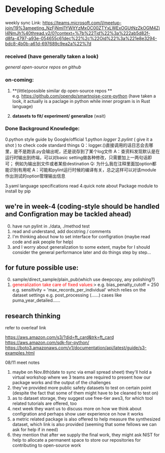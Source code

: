 # Developing Schedule
weekly sync Link:
https://teams.microsoft.com/l/meetup-join/19%3ameeting_NzFjNmI1YWItYzMxOC00ZTYxLWExOGUtNzZkOGM4ZjI4NmJh%40thread.v2/0?context=%7b%22Tid%22%3a%222ab5d82f-d8fa-4797-a93e-054655c61dec%22%2c%22Oid%22%3a%221e8e3294-bdc8-4b0b-a61d-697689c9ea2a%22%7d
### received (have generally taken a look)
*general open-source repos on github*

### on-coming:
1. **(little)possible similar dp open-source repos **  
   e.g. https://github.com/opendp/smartnoise-core-python (have taken a look, it actually is a paclage in python while inner program is in Rust language)

2. **datasets to fit/ experiment/ generalize** (wait)

### Done Background Knowledge:
0.python style guide by Google/official
1.python *logger*
2.*pylint* ( give it a shot ) to check code standard things 
Q：logger.()直接调用的话日志会去哪里，是不是跑该.py会输出呢，还是说存到了某个log文件
A：查资料发现默认是在运行时输出到终端，可以对basic setting做各种修改，只需要加上一两句话即可；
例如为输出到文件或者某些destination
Q:  为什么我在注释里面加option都能识别有用呢
A：可能和pylint运行时候的编译有关，总之这样可以对该module作出测试的option管理输出信息

3.yaml language specifications read
4.quick note about Package module to install by pip


## we're in week-4 (coding-style should be handled and Configration may be tackled ahead)
0. have run pylint in ./data, ./method  test
1. read and understand,  add docstring / comments 
2. I'm thinking about how to set interface for configration (maybe read code and ask people for help) 
3. and I worry about generalization to some extent, maybe for I should consider the general performance later and do things step by step...
   
   
## for future possible use: 
0. sample/direct_sample/plain_pub(which use deepcopy, any polishing?)
1. <font color=red>generalization take care of fixed values:</font>>
   e.g.
    bias_penalty_cutoff = 250
   e.g.
    sensitivity = 'max_records_per_individual' which relies on the dataset settings
   e.g.
    post_processing (......)
    cases like puma_year_detailed......
## research thinking
refer to overleaf link




https://aws.amazon.com/s3/?did=ft_card&trk=ft_card
https://aws.amazon.com/sdk-for-python/
https://boto3.amazonaws.com/v1/documentation/api/latest/guide/s3-examples.html

08/11 meet notes
1. maybe on Nov.8th(date to sync via email spread sheet) they'll hold a virtual workshop where we 3 teams are required to present how our package works and the output of the challenges
2. they've provided more public safety datasets to test on certain point (despite the fact that some of them might have to be cleaned to test on)
3. as to dataset storage, they suggest use free-tier aws3, for which tool related tutorials are offered, too
4. next week they want us to discuss more on how we think about configration and perhaps show user experience on how it works
5. a metric related package is also offered to help measure the synthesized dataset, which link is also provided (seeming that some fellows we can ask for help if in need)
6. they mention that after we supply the final work, they might ask NIST for help to allocate a permanent space to store our repositories for contributing to open-source work